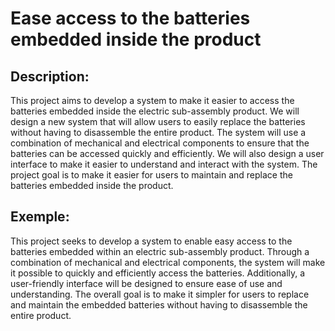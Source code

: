 # Ease access to the batteries embedded inside the product

## Description:
This project aims to develop a system to make it easier to access the batteries embedded inside the electric sub-assembly product. We will design a new system that will allow users to easily replace the batteries without having to disassemble the entire product. The system will use a combination of mechanical and electrical components to ensure that the batteries can be accessed quickly and efficiently. We will also design a user interface to make it easier to understand and interact with the system. The project goal is to make it easier for users to maintain and replace the batteries embedded inside the product.

## Exemple:
This project seeks to develop a system to enable easy access to the batteries embedded within an electric sub-assembly product. Through a combination of mechanical and electrical components, the system will make it possible to quickly and efficiently access the batteries. Additionally, a user-friendly interface will be designed to ensure ease of use and understanding. The overall goal is to make it simpler for users to replace and maintain the embedded batteries without having to disassemble the entire product.

